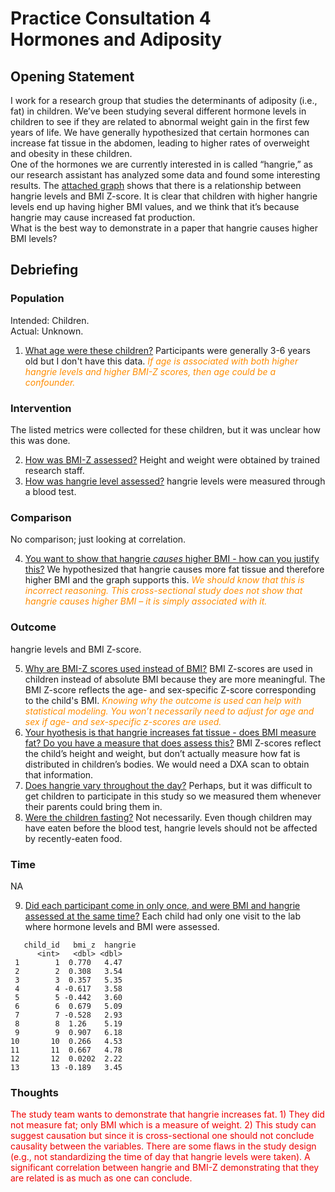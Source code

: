 # Practice Consultation 4 <br />Hormones and Adiposity

## Opening Statement

I work for a research group that studies the determinants of adiposity (i.e., fat) in children. We’ve been studying several different hormone levels in children to see if they are related to abnormal weight gain in the first few years of life. We have generally hypothesized that certain hormones can increase fat tissue in the abdomen, leading to higher rates of overweight and obesity in these children.  
One of the hormones we are currently interested in is called “hangrie,” as our research assistant has analyzed some data and found some interesting results. The [attached graph](consult4_graph.png) shows that there is a relationship between hangrie levels and BMI Z-score. It is clear that children with higher hangrie levels end up having higher BMI values, and we think that it’s because hangrie may cause increased fat production.  
What is the best way to demonstrate in a paper that hangrie causes higher BMI levels?


## Debriefing

### Population

Intended: Children.  
Actual: Unknown.  

1. <u>What age were these children?</u> Participants were generally 3-6 years old but I don't have this data. <font color = #ff8c00>*If age is associated with both higher hangrie levels and higher BMI-Z scores, then age could be a confounder.*</font>

### Intervention

The listed metrics were collected for these children, but it was unclear how this was done.  

2. <u>How was BMI-Z assessed?</u> Height and weight were obtained by trained research staff.
3. <u>How was hangrie level assessed?</u> hangrie levels were measured through a blood test.

### Comparison

No comparison; just looking at correlation.  

4. <u>You want to show that hangrie *causes* higher BMI - how can you justify this?</u> We hypothesized that hangrie causes more fat tissue and therefore higher BMI and the graph supports this. <font color = #ff8c00>*We should know that this is incorrect reasoning. This cross-sectional study does not show that hangrie causes higher BMI – it is simply associated with it.*</font>

### Outcome

hangrie levels and BMI Z-score.

5. <u>Why are BMI-Z scores used instead of BMI?</u> BMI Z-scores are used in children instead of absolute BMI because they are more meaningful. The BMI Z-score reflects the age- and sex-specific Z-score corresponding to the child's BMI. <font color = #ff8c00>*Knowing why the outcome is used can help with statistical modeling. You won’t necessarily need to adjust for age and sex if age- and sex-specific z-scores are used.*</font>
6. <u>Your hyothesis is that hangrie increases fat tissue - does BMI measure fat? Do you have a measure that does assess this?</u> BMI Z-scores reflect the child’s height and weight, but don’t actually measure how fat is distributed in children’s bodies. We would need a DXA scan to obtain that information.
7. <u>Does hangrie vary throughout the day?</u> Perhaps, but it was difficult to get children to participate in this study so we measured them whenever their parents could bring them in.
8. <u>Were the children fasting?</u> Not necessarily. Even though children may have eaten before the blood test, hangrie levels should not be affected by recently-eaten food.

### Time

NA

9. <u>Did each participant come in only once, and were BMI and hangrie assessed at the same time?</u> Each child had only one visit to the lab where hormone levels and BMI were assessed.

```
   child_id   bmi_z  hangrie
      <int>   <dbl> <dbl>
 1        1  0.770   4.47
 2        2  0.308   3.54
 3        3  0.357   5.35
 4        4 -0.617   3.58
 5        5 -0.442   3.60
 6        6  0.679   5.09
 7        7 -0.528   2.93
 8        8  1.26    5.19
 9        9  0.907   6.18
10       10  0.266   4.53
11       11  0.667   4.78
12       12  0.0202  2.22
13       13 -0.189   3.45
```


### Thoughts

<font color = #ef0000>The study team wants to demonstrate that hangrie increases fat. 1) They did not measure fat; only BMI which is a measure of weight. 2) This study can suggest causation but since it is cross-sectional one should not conclude causality between the variables. There are some flaws in the study design (e.g., not standardizing the time of day that hangrie levels were taken). A significant correlation between hangrie and BMI-Z demonstrating that they are related is as much as one can conclude.</font>